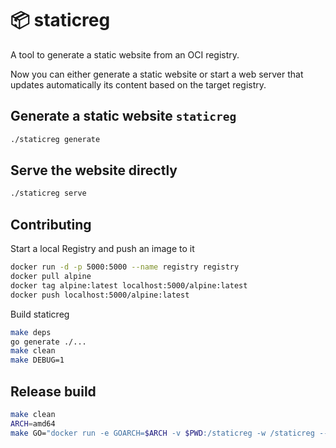 # :package: staticreg

A tool to generate a static website from an OCI registry.



Now you can either generate a static website or start a web server that updates automatically its content based  on the target registry.

## Generate a static website `staticreg`

```bash
./staticreg generate
```

## Serve the website directly

```bash
./staticreg serve
```

## Contributing

Start a local Registry and push an image to it

```bash
docker run -d -p 5000:5000 --name registry registry
docker pull alpine
docker tag alpine:latest localhost:5000/alpine:latest
docker push localhost:5000/alpine:latest
```

Build staticreg

```bash
make deps
go generate ./...
make clean
make DEBUG=1
```


## Release build

```bash
make clean
ARCH=amd64
make GO="docker run -e GOARCH=$ARCH -v $PWD:/staticreg -w /staticreg --rm $(cat .go_image) go"
```
